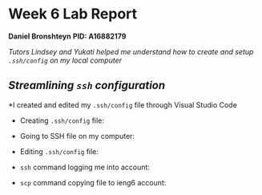 # Week 6 Lab Report 
**Daniel Bronshteyn**
**PID: A16882179**

*Tutors Lindsey and Yukati helped me understand how to create and setup `.ssh/config` on my local computer*

## *Streamlining `ssh` configuration*

*I created and edited my `.ssh/config` file through Visual Studio Code

- Creating `.ssh/config` file:

    

- Going to SSH file on my computer:

- Editing `.ssh/config` file:

- `ssh` command logging me into account:

- `scp` command copying file to ieng6 account:


